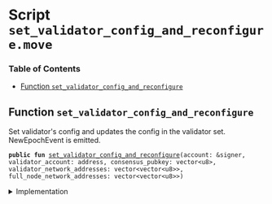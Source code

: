 
<a name="SCRIPT"></a>

# Script `set_validator_config_and_reconfigure.move`

### Table of Contents

-  [Function `set_validator_config_and_reconfigure`](#SCRIPT_set_validator_config_and_reconfigure)



<a name="SCRIPT_set_validator_config_and_reconfigure"></a>

## Function `set_validator_config_and_reconfigure`

Set validator's config and updates the config in the validator set.
NewEpochEvent is emitted.


<pre><code><b>public</b> <b>fun</b> <a href="#SCRIPT_set_validator_config_and_reconfigure">set_validator_config_and_reconfigure</a>(account: &signer, validator_account: address, consensus_pubkey: vector&lt;u8&gt;, validator_network_addresses: vector&lt;vector&lt;u8&gt;&gt;, full_node_network_addresses: vector&lt;vector&lt;u8&gt;&gt;)
</code></pre>



<details>
<summary>Implementation</summary>


<pre><code><b>fun</b> <a href="#SCRIPT_set_validator_config_and_reconfigure">set_validator_config_and_reconfigure</a>(
    account: &signer,
    validator_account: address,
    consensus_pubkey: vector&lt;u8&gt;,
    validator_network_addresses: vector&lt;vector&lt;u8&gt;&gt;,
    full_node_network_addresses: vector&lt;vector&lt;u8&gt;&gt;,
) {
    <a href="../../modules/doc/ValidatorConfig.md#0x1_ValidatorConfig_set_config">ValidatorConfig::set_config</a>(
        account,
        validator_account,
        consensus_pubkey,
        validator_network_addresses,
        full_node_network_addresses
    );
    <a href="../../modules/doc/LibraSystem.md#0x1_LibraSystem_update_config_and_reconfigure">LibraSystem::update_config_and_reconfigure</a>(account, validator_account);
 }
</code></pre>



</details>
